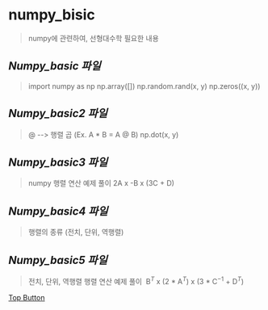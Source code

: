  numpy_bisic
=============
> numpy에 관련하여, 선형대수학 필요한 내용

*Numpy_basic 파일*
-------------
> import numpy as np
> np.array([])
> np.random.rand(x, y)
> np.zeros((x, y))  

*Numpy_basic2 파일*
-------------
> @ --> 행렬 곱 (Ex. A * B = A @ B)
> np.dot(x, y)  

*Numpy_basic3 파일*
-------------
> numpy 행렬 연산 예제 풀이 ﻿2A x -B x (3C + D)﻿  

*Numpy_basic4 파일*
-------------
> 행렬의 종류 (전치, 단위, 역행렬)  

*Numpy_basic5 파일*
-------------
> 전치, 단위, 역행렬 행렬 연산 예제 풀이 ﻿ B$^T$ x (2 * A$^T$) x (3 * C$^{-1}$ + D$^T$)﻿  

[Top Button](#)
